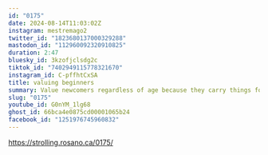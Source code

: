 ```yaml
---
id: "0175"
date: 2024-08-14T11:03:02Z
instagram: mestremago2
twitter_id: "1823680137000329288"
mastodon_id: "112960092320910825"
duration: 2:47
bluesky_id: 3kzofjclsdg2c
tiktok_id: "7402949115778321670"
instagram_id: C-pffhtCxSA
title: valuing beginners
summary: Value newcomers regardless of age because they carry things forward.
slug: "0175"
youtube_id: G0nYM_1lg68
ghost_id: 66bca4e0875cd00001065b24
facebook_id: "1251976745960832"
---
```

https://strolling.rosano.ca/0175/
